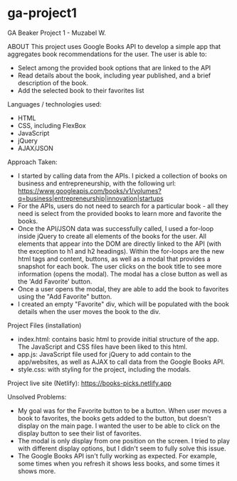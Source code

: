 # ga-project1
GA Beaker Project 1 - Muzabel W.

ABOUT
This project uses Google Books API to develop a simple app that aggregates book recommendations for the user.
The user is able to:
- Select among the provided book options that are linked to the API
- Read details about the book, including year published, and a brief description of the book.
- Add the selected book to their favorites list

Languages / technologies used:
- HTML
- CSS, including FlexBox
- JavaScript
- jQuery
- AJAX/JSON

Approach Taken:
- I started by calling data from the APIs. I picked a collection of books on business and entrepreneurship, with the following url: https://www.googleapis.com/books/v1/volumes?q=business|entrepreneurship|innovation|startups
- For the APIs, users do not need to search for a particular book - all they need is select from the provided books to learn more and favorite the books.
- Once the API/JSON data was successfully called, I used a for-loop inside jQuery to create all elements of the books for the user. All elements that appear into the DOM are directly linked to the API (with the exception to h1 and h2 headings). Within the for-loops are the new html tags and content, buttons, as well as a modal that provides a snapshot for each book. The user clicks on the book title to see more information (opens the modal). The modal has a close button as well as the 'Add Favorite' button.
- Once a user opens the modal, they are able to add the book to favorites using the "Add Favorite" button.
- I created an empty "Favorite" div, which will be populated with the book details when the user moves the book to the div.

Project Files (installation)
- index.html: contains basic html to provide initial structure of the app. The JavaScript and CSS files have been liked to this html.
- app.js: JavaScript file used for jQuery to add contain to the app/websites, as well as AJAX to call data from the Google Books API.
- style.css: with styling for the project, including the modals.

Project live site (Netlify): https://books-picks.netlify.app


Unsolved Problems:
- My goal was for the Favorite button to be a button. When user moves a book to favorites, the books gets added to the button, but doesn't display on the main page. I wanted the user to be able to click on the display button to see their list of favorites.
- The modal is only display from one position on the screen. I tried to play with different display options, but I didn't seem to fully solve this issue.
- The Google Books API isn't fully working as expected. For example, some times when you refresh it shows less books, and some times it shows more. 
